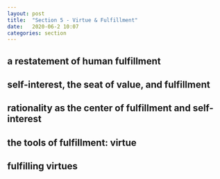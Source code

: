 ```yaml
---
layout: post
title:  "Section 5 - Virtue & Fulfillment"
date:   2020-06-2 10:07
categories: section
---
```


## a restatement of human fulfillment

## self-interest, the seat of value, and fulfillment

## rationality as the center of fulfillment and self-interest

## the tools of fulfillment: virtue

## fulfilling virtues
